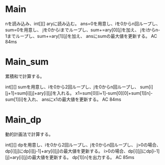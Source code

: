 # Main
nを読み込み、int[][] aryに読み込む。
ans=0を用意し、iを0からn回ループし、sum=0を用意し、
jを0からiまでループし、sum+=ary[0][j]を加え、
jをiからn-1までループし、sum+=ary[1][j]を加え、
ansにsumの最大値を更新する。
AC 84ms

# Main\_sum
累積和で計算する。

int[][] sumを用意し、iを0から2回ループし、jを0からn回ループし、
sum[i][j+1]=sum[i][j]+ary[i][j]を入れる。
x1=sum[0][i+1]-sum[0][0]+sum[1][n]-sum[1][i]を入れ、
ansにx1の最大値を更新する。
AC 84ms

# Main\_dp
動的計画法で計算する。

int[][] dpを用意し、iを0から2回ループし、jを0からn回ループし、
j>0の場合、dp[i][j]にdp[i][j-1]+ary[i][j]の最大値を更新する。
i>0の場合、dp[i][j]にdp[i-1][j]+ary[i][j]の最大値を更新する。
dp[1][n]を出力する。
AC 85ms

